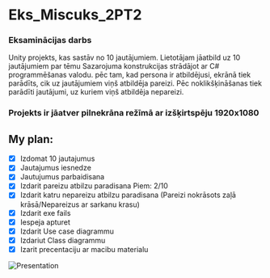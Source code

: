 # Eks_Miscuks_2PT2
### Eksaminācijas darbs



Unity projekts, kas sastāv no 10 jautājumiem. Lietotājam jāatbild uz 10 jautājumiem par tēmu Sazarojuma konstrukcijas strādājot ar C# programmēšanas valodu. pēc tam, kad persona ir atbildējusi, ekrānā tiek parādīts, cik uz jautājumiem viņš atbildēja pareizi. Pēc noklikšķināšanas tiek parādīti jautājumi, uz kuriem viņš atbildēja nepareizi. 

### Projekts ir jāatver pilnekrāna režīmā ar izšķirtspēju 1920x1080

## My plan:

 - [x] Izdomat 10 jautajumus
 - [x] Jautajumus iesnedze
 - [x] Jautujumus parbaidisana
 - [x] Izdarit pareizu atbilzu paradisana Piem: 2/10
 - [x] Izdarit katru nepareizu atbilzu paradisana (Pareizi nokrāsots zaļā krāsā/Nepareizus ar sarkanu krasu)
 - [x] Izdarit exe fails
 - [x] Iespeja apturet
 - [x] Izdarit Use case diagrammu
 - [x] Izdariut Class diagrammu
 - [x] Izarit precentaciju ar macibu materialu
 
![Presentation](https://docs.google.com/presentation/d/e/2PACX-1vQj0FxcqT6A-O7FZnz0Yu5F5ZAOyuFSxvvxDFGIooFJGBqu3yOpsL3P0hK9EctH-oS4a1nSgKPORGTb/pub?start=false&loop=false&delayms=3000)
